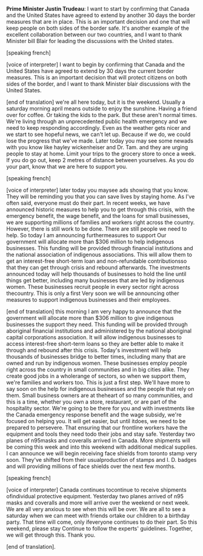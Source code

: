 **Prime Minister Justin Trudeau**:
I want to start by confirming that Canada and the United States have agreed to extend by another 30 days the border measures that are in place. This is an important decision and one that will keep people on both sides of the border safe. It's another example of the excellent collaboration between our two countries, and I want to thank Minister bill Blair for leading the discussions with the United states.

[speaking french] 

[voice of interpreter] I want to begin by confirming that Canada and the United States have agreed to extend by 30 days the current border measures. This is an important decision that will protect citizens on both sides of the border, and I want to thank Minister blair   discussions with the United States.

[end of translation] we're all here today, but it is the weekend. Usually a saturday morning  april means  outside to enjoy the sunshine. Having a friend over for coffee. Or taking the kids to the park. But these aren't normal times. We're living through an unprecedented public health emergency and we need to keep responding accordingly. Even as the weather gets nicer and we start to see hopeful news, we can't let up. Because if we do, we could lose the progress that we've made. Later today you may see some newads with  you know like hayley wickenheiser and Dr. Tam. and they are urging people to stay at home. Limit your trips to the grocery store to once a week. If you do go out, keep 2 metres of distance between yourselves. As you do your part, know that we are here to support you.

[speaking french] 

[voice of interpreter] later today you maysee ads showing  that you know. They will be reminding you that you can save lives by staying home. As I've often said, everyone must do their part. In recent weeks, we have announced historic measures to help you to get through this crisis, with the emergency benefit, the wage benefit, and the loans for small businesses, we are supporting millions of families and workers right across the country. However, there is still work to be done. There are still people we need to help. So today I am announcing furthermeasures to support  Our government will allocate more than $306 million to help indigenous businesses. This funding will be provided through financial institutions and the national association of indigenous associations. This will allow them to get an interest-free short-term loan and non-refundable contributionsso that they can get through  crisis and rebound afterwards. The investments announced today will help thousands of businesses to hold the line until things get better, including many businesses that are led by indigenous women. These businesses recruit people in every sector right across thecountry. This is only a first  Very soon we will be announcing other measures to support indigenous businesses and their employees.

[end of translation] this morning I am very happy to announce that the government will allocate more than $306 million to give indigenous businesses the support they need. This funding will be provided through aboriginal financial institutions and administered by the national aboriginal capital corporations association. It will allow indigenous businesses to access interest-free short-term loans so they are better able to make it through and rebound after this crisis. Today's investment will help thousands of businesses bridge to better times, including many that are owned and run by indigenous women. These businesses employ people right across the country in small communities and in big cities alike. They create good jobs in a wholerange of sectors, so when we support them, we're  families and workers too. This is just a first step. We'll have more to say soon on the help for indigenous businesses and the people that rely on them. Small business owners are at theheart of so many communities, and this is a  time, whether you own a store, restaurant, or are part of the hospitality sector. We're going to be there for you and with investments like the Canada emergency response benefit and the wage subsidy, we're focused on helping you. It will get easier, but until itdoes, we need to be prepared to persevere. That  ensuring that our frontline workers have the equipment and tools they need todo their jobs and stay safe. Yesterday two planes  of n95masks and coveralls arrived in Canada. More shipments will be coming this week and into this weekend with additional medical supplies. I can announce we will begin receiving face shields from toronto stamp very soon. They've shifted from their usualproduction of  stamps and I. D. badges and will  providing millions of face shields over the next few months.

[speaking french] 

[voice of interpreter] Canada continues tocontinue to receive shipments ofindividual protective equipment. Yesterday two planes arrived  of n95 masks and coveralls and more will arrive over the weekend or next week. We are all very anxious to see when this will be over. We are all to see a saturday when we can meet with friends ortake our children to a birthday party. That time will come,  only ifeveryone continues to do their part. So this weekend, please stay  Continue to follow the experts' guidelines. Together, we will get through this. Thank you.

[end of translation].
